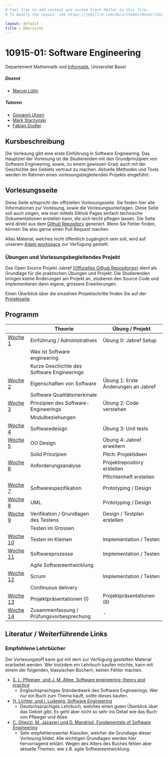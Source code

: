 ```yaml
---
# Feel free to add content and custom Front Matter to this file.
# To modify the layout, see https://jekyllrb.com/docs/themes/#overriding-theme-defaults

layout: default
title : Übersicht
---
```


# 10915-01: Software Engineering

Departement Mathematik und [Informatik](http://informatik.unibas.ch/), Universität Basel


##### Dozent
* [Marcel Lüthi](mailto:marcel.luethi@unibas.ch)

##### Tutoren

* [Giovanni Utzeri](mailto:giovanni.utzeri@unibas.ch)
* [Mark Starzynski](mailto:mark.starzynski@unibas.ch)
* [Fabian Dudler](mailto:fabian.dudler@unibas.ch)


## Kursbeschreibung

Die Vorlesung gibt eine erste Einführung in Software Engineering.
Das Hauptziel der Vorlesung ist die Studierenden mit den Grundprinzipien von Software Engineering, sowie, zu einem gewissen Grad, auch mit der Geschichte des Gebiets vertraut zu machen.
Aktuelle Methoden und Tools werden im Rahmen eines vorlesungsbegleitenden Projekts eingeführt.

## Vorlesungsseite

Diese Seite entspricht der offiziellen Vorlesungsseite. Sie finden hier alle Informationen zur Vorlesung, sowie die Vorlesungsunterlagen.
Diese Seite soll auch zeigen, wie man mittels Github Pages einfach technische Dokumentationen erstellen kann, die sich leicht pflegen lassen. Die Seite wird direkt aus dem [Github Repository](https://github.com/unibas-marcelluethi/software-engineering) generiert. Wenn Sie Fehler finden, können Sie also gerne einen Pull Request machen. 

Alles Material, welches nicht öffentlich zugänglich sein soll, wird auf unserem [Adam workspace](https://adam.unibas.ch/goto_adam_crs_1547410.html) zur Verfügung gestellt.



### Übungen und Vorlesungsbegleitendes Projekt

Das Open Source Projekt Jabref [(Offizielles Github Repositories)](https://github.com/jabref/jabref) dient als Grundlage für die praktischen
Übungen und Projekt. Die Studierenden bringen kleine Änderungen am Projekt an, studieren den Source Code und implementieren dann eigene, grössere Erweiterungen.

Einen Überblick über die einzelnen Projektschritte finden Sie auf der [Projektseite](project/project-summary.html).

## Programm

|  | Theorie | Übung / Projekt 
|------| ----- | --------- |
|[Woche 1](./week1) | Einführung / Administratives  | Übung 0: Jabref Setup | 
|    | Was ist Software engineering  | | |
|    | Kurze Geschichte des Software Engineerings  | | 
|[Woche 2](./week2) | Eigenschaften von Software | Übung 1: Erste Änderungen an Jabref |
|    |  Software Qualitätsmerkmale | | 
|[Woche 3](./week3) | Prinzipien des Software-Engineerings   | Übung 2: Code verstehen | 
|    | Modulbeziehungen |  | 
|[Woche 4](./week4) | Softwaredesign | Übung 3: Unit tests | 
|[Woche 5](./week5) | OO Design | Übung 4: Jabref erweitern  | 
|    | Solid Prinzipien | Pitch: Projektideen|
|[Woche 6](./week6)   | Anforderungsanalyse   | Projektrepository erstellen  | 
|         |    |   Pflichtenheft erstellen |
|[Woche 7](./week7) | Softwarespezifikation  | Prototyping / Design|
|[Woche 8](./week8) | UML | Prototyping / Design  |
|[Woche 9](./week9) | Verifikation / Grundlagen des Testens | Design / Testplan erstellen |
|                       | Testen im Grossen | | 
| [Woche 10](./week10) | Testen im Kleinen   | Implementation / Testen |
| [Woche 11](./week11)    | Softwareprozesse | Implementation / Testen |
|             | Agile Softwareentwicklung   | |
| [Woche 12](./week12)| Scrum  | Implementation / Testen|
|         | Continuous delivery | |
| [Woche 13](./week13) | Projektpräsentationen (I) | Projektpräsentationen (II) |
| [Woche 14](./week14) | Zusammenfassung / Prüfungsvorbesprechung | - |


## Literatur / Weiterführende Links

### Empfohlene Lehrbücher

Der Vorlesungstoff kann gut mit dem zur Verfügung gestellten Material erarbeitet werden.
Wer trotzdem ein Lehrbuch kaufen möchte, kann mit einem der folgenden, klassischen Büchern, keinen Fehler machen. 

* [S. L. Pfleeger, und J. M. Atlee. Software engineering: theory and practice](https://www.pearson.com/us/higher-education/program/Pfleeger-Pfleeger-Software-Engineering-4-4th-Edition/PGM58925.html)
    * Englischsprachiges Standardwerk des Software Engineerings. Wer nur ein Buch zum Thema kauft, sollte dieses kaufen. 
* [H. Lichter, und j. Ludewig, Software Engineering](https://www.swc.rwth-aachen.de/se_buch/zweiteAuflage/)
    * Deutschsprachiges Lehrbuch, welches einen guten Überblick über das Gebiet gibt. Es geht aber nicht so sehr ins Detail wie das Buch von Pfleeger und Atlee.
* [C. Ghezzi, M. Jazayeri und D. Mandrioli, Fundamentals of Software Engineering](https://www.pearson.com/us/higher-education/program/Ghezzi-Fundamentals-of-Software-Engineering-2nd-Edition/PGM13112.html)
    * Sehr empfehlenswerter Klassiker, welcher die Grundlage dieser Vorlesung bildet. Alle wichtigen Grundlagen werden hier hervorragend erklärt. Wegen des Alters des Buches fehlen aber aktuelle Themen. wie z.B. agile Softwareentwicklung.